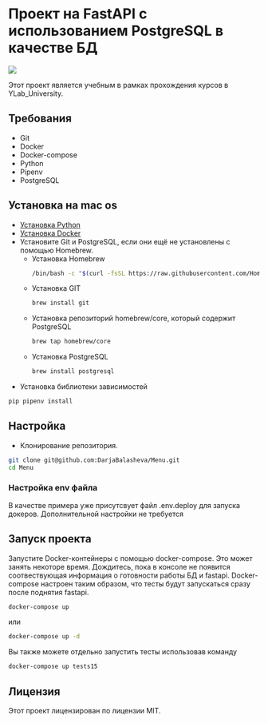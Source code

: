 # Проект на FastAPI с использованием PostgreSQL в качестве БД
<img src="https://github.com/DarjaBalasheva/fullstack-ivkhk/actions/workflows/my_workflow.yml/badge.svg">

Этот проект является учебным в рамках прохождения курсов в YLab_University.


## Требования
- Git
- Docker
- Docker-compose
- Python
- Pipenv
- PostgreSQL

## Установка на mac os
- [Установка Python](https://www.python.org/downloads/macos/)
- [Установка Docker](https://www.docker.com/get-started/)
- Установите Git  и PostgreSQL, если они ещё не установлены с помощью Homebrew.
  - Установка Homebrew
    ```bash
    /bin/bash -c "$(curl -fsSL https://raw.githubusercontent.com/Homebrew/install/HEAD/install.sh)"
    ```
  - Установка GIT
    ```bash
    brew install git

  - Установка репозиторий homebrew/core, который содержит PostgreSQL
    ```bash
    brew tap homebrew/core
    ```
  - Установка PostgreSQL
    ```bash
    brew install postgresql
    ```
- Установка библиотеки зависимостей
```bash
pip pipenv install
```


## Настройка
- Клонирование репозитория.

```bash
git clone git@github.com:DarjaBalasheva/Menu.git
cd Menu
```

### Настройка env файла
В качестве примера уже присутсвует файл .env.deploy для запуска докеров. Дополнительной настройки не требуется

## Запуск проекта
Запустите Docker-контейнеры с помощью docker-compose. Это может занять некоторе время. Дождитесь, пока в консоле не появится соотвествующая информация о готовности работы БД и fastapi. Docker-compose настроен таким образом, что тесты будут запускаться сразу после поднятия fastapi.

```bash
docker-compose up
```

или

```bash
docker-compose up -d
```

Вы также можете отдельно запустить тесты использовав команду

```bash
docker-compose up tests15
```

## Лицензия
Этот проект лицензирован по лицензии MIT.
